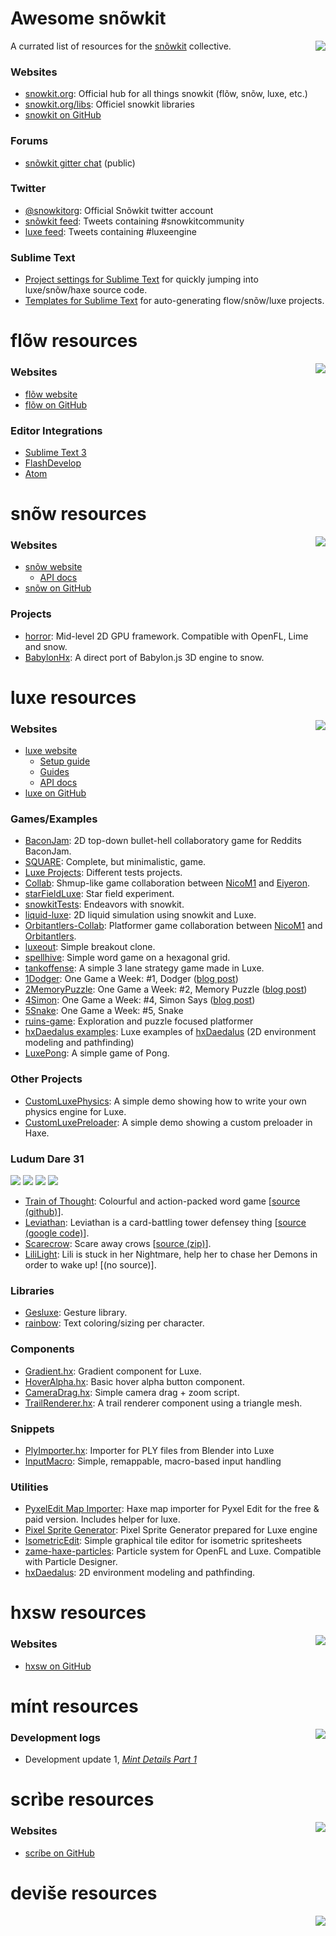 
# Awesome snõwkit

<img align="right" src="http://snowkit.org/content/images/2014/Sep/snowkit.png">

A currated list of resources for the [snõwkit](http://snowkit.org/) collective.

### Websites
* [snowkit.org](http://snowkit.org): Official hub for all things snowkit (flõw, snõw, luxe, etc.)
* [snowkit.org/libs](http://snowkit.org/libs/): Officiel snowkit libraries
* [snowkit on GitHub](https://www.github.com/snowkit)

### Forums
<!-- * [snõwkit slack chat](https://underscorediscovery.slack.com/) (membership required) -->
* [snõwkit gitter chat](https://gitter.im/snowkit/public) (public)

### Twitter
* [@snowkitorg](https://twitter.com/snowkitorg): Official Snõwkit twitter account
* [snõwkit feed](https://twitter.com/hashtag/snowkitcommunity?f=realtime): Tweets containing #snowkitcommunity
* [luxe feed](https://twitter.com/hashtag/luxeengine?f=realtime): Tweets containing #luxeengine

### Sublime Text
* [Project settings for Sublime Text](https://gist.github.com/anissen/3f05b614fc0483899fec) for quickly jumping into luxe/snõw/haxe source code.
* [Templates for Sublime Text](http://snowkit.org/2015/04/07/snowkit-templates-for-sublime-text/) for auto-generating flow/snõw/luxe projects.

<!--
## People
* Sven Bergström: Creator of snõwkit, flõw, snõw and luxe.
 * Twitter: @__underscorediscovery
 * Github: @__underscorediscovery
 
* Nico M.: ???
 * Twitter: https://twitter.com/nico_m__
 * GithHub: ???

* Tilman Schmidt: ???
 * Twitter: https://twitter.com/KeyMaster_
 * Github: ???
 
* Jonathan Hirz: ???
 * Twitter: https://twitter.com/jonathanhirz
 * Github: ???
 * Blog: ???
 
 Dvergar, Zielak, DJPale, Absurditure, anissen, FuzzyWuzzie
 -->


# flõw resources

<img align="right" src="http://snowkit.org/content/images/2014/Sep/flow.png">

### Websites
* [flõw website](http://underscorediscovery.github.io/flow/)
* [flõw on GitHub](https://github.com/underscorediscovery/flow)

### Editor Integrations
* [Sublime Text 3](http://underscorediscovery.github.io/flow/guide/sublimetext.html)
* [FlashDevelop](http://underscorediscovery.github.io/flow/guide/flashdevelop.html)
* [Atom](https://github.com/snowkit/atom-flow)


# snõw resources

<img align="right" src="http://snowkit.org/content/images/2014/Sep/snow.png">

### Websites
* [snõw website](http://underscorediscovery.github.io/snow/)
  * [API docs](http://underscorediscovery.github.io/snow/api/index.html)
* [snõw on GitHub](https://github.com/underscorediscovery/snow)

### Projects
* [horror](https://github.com/eliasku/horror): Mid-level 2D GPU framework. Compatible with OpenFL, Lime and snow.
* [BabylonHx](https://github.com/vujadin/BabylonHx): A direct port of Babylon.js 3D engine to snow.


# luxe resources

<img align="right" src="http://snowkit.org/content/images/2014/Sep/luxe.png">

### Websites
* [luxe website](http://luxeengine.com/)
  * [Setup guide](http://luxeengine.com/docs/setup.html)
  * [Guides](http://luxeengine.com/docs/guide.html)
  * [API docs](http://luxeengine.com/docs/api/index.html)
* [luxe on GitHub](https://github.com/underscorediscovery/luxe)

<!-- ## Open Source Projects -->

### Games/Examples
* [BaconJam](https://github.com/Dvergar/BaconJam): 2D top-down bullet-hell collaboratory game for Reddits BaconJam. 
* [SQUARE](https://github.com/Eiyeron/-SQUARE-): Complete, but minimalistic, game.
* [Luxe Projects](https://github.com/Rostiger/Luxe_Projects): Different tests projects.
* [Collab](https://github.com/NicoM1/Collab): Shmup-like game collaboration between [NicoM1](https://github.com/NicoM1) and [Eiyeron](https://github.com/Eiyeron).
* [starFieldLuxe](https://github.com/jonathanhirz/starFieldLuxe): Star field experiment.
* [snowkitTests](https://github.com/JosePedroDias/snowkitTests): Endeavors with snowkit.
* [liquid-luxe](https://github.com/chronosyndrome/liquid-luxe): 2D liquid simulation using snowkit and Luxe.
* [Orbitantlers-Collab](https://github.com/NicoM1/Orbitantlers-Collab): Platformer game collaboration between [NicoM1](https://github.com/NicoM1) and [Orbitantlers](https://github.com/Absurditure).
* [luxeout](https://github.com/desttinghim/luxeout): Simple breakout clone.
* [spellhive](https://github.com/anissen/spellhive): Simple word game on a hexagonal grid.
* [tankoffense](https://github.com/desttinghim/tankoffense): A simple 3 lane strategy game made in Luxe.
* [1Dodger](https://github.com/Zielak/1Dodger): One Game a Week: #1, Dodger ([blog post](http://zielak.pl/1gaw-1-dodger))
* [2MemoryPuzzle](https://github.com/Zielak/2MemoryPuzzle): One Game a Week: #2, Memory Puzzle ([blog post](http://zielak.pl/1gaw-2-memory-puzzle))
* [4Simon](https://github.com/Zielak/4Simon): One Game a Week: #4, Simon Says ([blog post](http://zielak.pl/1gaw-4-simon-says))
* [5Snake](https://github.com/Zielak/5Snake): One Game a Week: #5, Snake
* [ruins-game](https://github.com/desttinghim/ruins-game): Exploration and puzzle focused platformer
* [hxDaedalus examples](https://github.com/hxDaedalus/hxDaedalus-luxe-examples): Luxe examples of [hxDaedalus](https://github.com/hxDaedalus/hxDaedalus) (2D environment modeling and pathfinding)
* [LuxePong](https://github.com/FuzzyWuzzie/LuxePong): A simple game of Pong.

### Other Projects
* [CustomLuxePhysics](https://github.com/FuzzyWuzzie/CustomLuxePhysics): A simple demo showing how to write your own physics engine for Luxe.
* [CustomLuxePreloader](https://github.com/FuzzyWuzzie/CustomLuxePreloader): A simple demo showing a custom preloader in Haxe.

<!-- image for Zielak / 4Simon: http://zielak.pl/wp-content/uploads/2015/02/simon_prev_head.gif -->

### Ludum Dare 31
<a href="http://ludumdare.com/compo/ludum-dare-31/?action=preview&uid=30512"><img src="http://ludumdare.com/compo/wp-content/compo2//407933/30512-shot0.png-crop-180-140.jpg"></a>
<a href="http://ludumdare.com/compo/ludum-dare-31/?action=preview&uid=34"><img src="http://ludumdare.com/compo/wp-content/compo2//407933/34-shot0.jpg-crop-180-140.jpg"></a>
<a href="http://ludumdare.com/compo/ludum-dare-31/?action=preview&uid=3012"><img src="http://ludumdare.com/compo/wp-content/compo2//407933/3012-shot0.png-crop-180-140.jpg"></a>
<a href="http://ludumdare.com/compo/ludum-dare-31/?action=preview&uid=7279"><img src="http://ludumdare.com/compo/wp-content/compo2//407933/7279-shot2.png-crop-180-140.jpg"></a>

* [Train of Thought](http://ludumdare.com/compo/ludum-dare-31/?action=preview&uid=30512): Colourful and action-packed word game [[source (github)](https://github.com/anissen/ld31)]. 
* [Leviathan](http://ludumdare.com/compo/ludum-dare-31/?action=preview&uid=34): Leviathan is a card-battling tower defensey thing [[source (google code)](https://code.google.com/p/ld48jovoc/source/browse/#svn%2Fld31_onescreen%2Fsrc)].
* [Scarecrow](http://ludumdare.com/compo/ludum-dare-31/?action=preview&uid=3012): Scare away crows [[source (zip)](http://www.elcoino.de/LD31src.zip)].
* [LiliLight](http://ludumdare.com/compo/ludum-dare-31/?action=preview&uid=7279): Lili is stuck in her Nightmare, help her to chase her Demons in order to wake up! [(no source)].

### Libraries
* [Gesluxe](https://github.com/josuigoa/Gesluxe): Gesture library.
* [rainbow](https://github.com/Dvergar/rainbow): Text coloring/sizing per character.

### Components
* [Gradient.hx](https://gist.github.com/AbelToy/6e28392bc0bec79876d5): Gradient component for Luxe.
* [HoverAlpha.hx](https://gist.github.com/underscorediscovery/2c53d1d0bf9b9732c38b): Basic hover alpha button component.
* [CameraDrag.hx](https://gist.github.com/underscorediscovery/2cd52a89470421c51301): Simple camera drag + zoom script.
* [TrailRenderer.hx](https://gist.github.com/le-doux/d9ac94af66c2b9a86238): A trail renderer component using a triangle mesh.

### Snippets
* [PlyImporter.hx](https://gist.github.com/KeyMaster-/247fee525cf73d086dc3): Importer for PLY files from Blender into Luxe
* [InputMacro](https://github.com/NicoM1/InputMacro): Simple, remappable, macro-based input handling

### Utilities
* [PyxelEdit Map Importer](https://github.com/Dvergar/PyxelEdit-Map-Importer): Haxe map importer for Pyxel Edit for the free & paid version. Includes helper for luxe.
* [Pixel Sprite Generator](https://github.com/Zielak/pixel-sprite-generator-luxe): Pixel Sprite Generator prepared for Luxe engine
* [IsometricEdit](https://github.com/DjPale/IsometricEdit): Simple graphical tile editor for isometric spritesheets
* [zame-haxe-particles](https://github.com/restorer/zame-haxe-particles): Particle system for OpenFL and Luxe. Compatible with Particle Designer.
* [hxDaedalus](https://github.com/hxDaedalus/hxDaedalus): 2D environment modeling and pathfinding.

# hxsw resources

<img align="right" src="http://snowkit.org/content/images/2014/11/hxsw.png">

### Websites
* [hxsw on GitHub](https://github.com/underscorediscovery/hxsw)


# mínt resources

<img align="right" src="http://snowkit.org/content/images/2015/01/mint-1.png">

### Development logs

* Development update 1, [_Mint Details Part 1_](http://snowkit.org/2015/01/25/mint-details-part-1/)


# scrìbe resources

<img align="right" src="http://snowkit.org/content/images/2014/Sep/scribe.png">

### Websites
* [scríbe on GitHub](https://github.com/underscorediscovery/scribe)


# deviše resources

<img align="right" src="http://snowkit.org/content/images/2014/Sep/devise.png">
